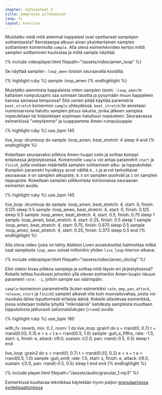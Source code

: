 ```yaml
---
chapter: Jatkoaiheet 1
title: Samplejen pilkkominen
lang: fi
layout: exercise
---
```


Muistatko vielä mitä aiemmat kappaleet ovat opettaneet samplejen soittamisesta? Kerrataanpa alkuun aivan yksinkertainen samplen soittaminen komennolla `sample`. Alla oleva esimerkkivideo kertoo miltä samplen soittaminen kuulostaa ja miltä sample näyttää:

{% include videoplayer.html filepath="/assets/video/amen_loop" %}

Se näyttää samplen `:loop_amen` toiston seuraavalla koodilla:

{% highlight ruby %}
sample :loop_amen
{% endhighlight %}


Muistatko aiemmista kappaleista miten samplen (esim. `:loop_amen`:in kaltaisen rumpuluupin) saa soimaan tauotta ja pysymään muun kappaleen kanssa samassa tempossa? Sitä varten pitää käyttää parametria `beat_stretch` komennon `sample` yhteydessä. `beat_stretch`:lle annetaan numeroarvona haluttu samplen pituus iskuina, jonka jälkeen samplea nopeutetaan tai hidastetaan sopimaan haluttuun nopeuteen. Seuraavassa esimerkissä "venytämme" ja luuppaamme Amen-rumpuluuppia: 

{% highlight ruby %}
use_bpm 145

live_loop :drumloop do
  sample :loop_amen, beat_stretch: 4
  sleep 4
end
{% endhighlight %}

Kokeillaan seuraavaksi pilkkoa Amen-luuppi osiin ja soittaa komppi erilaisessa järjestyksessä. Komennolle `sample` voi antaa parametrit `start` ja `finish`, joilla voidaan määritellä samplen soittamisen alku- ja loppukohdat. Kumpikin parametri hyväksyy arvot väliltä `0`...`1` ja arvot tarkoittavat seuraavaa: `0` on samplen alkupiste, `0.5` on samplen puoliväli ja `1` on samplen loppupiste. Kokeillaan samplen pilkkomista toiminnassa seuraavan esimerkin avulla: 

{% highlight ruby %}
use_bpm 145

live_loop :drumloop do
  sample :loop_amen, beat_stretch: 4, start: 0, finish: 0.125
  sleep 0.5
  sample :loop_amen, beat_stretch: 4, start: 0, finish: 0.125
  sleep 0.5
  sample :loop_amen, beat_stretch: 4, start: 0.5, finish: 0.75
  sleep 1
  sample :loop_amen, beat_stretch: 4, start: 0.25, finish: 0.5
  sleep 1
  sample :loop_amen, beat_stretch: 4, start: 0.75, finish: 0.875
  sleep 0.5
  sample :loop_amen, beat_stretch: 4, start: 0.25, finish: 0.375
  sleep 0.5
end
{% endhighlight %}

Alla oleva video (joka on tehty Ableton Liven avustuksella) hahmottaa mitkä osat samplesta `loop_amen` soivat milloinkin yhden `live_loop`-kierron aikana: 

{% include videoplayer.html filepath="/assets/video/amen_slicing" %}

Eikö olekin kivaa pilkkoa sampleja ja soittaa niitä täysin eri järjestyksessä? Kokeile laittaa huviksesi johonkin yllä olevan esimerkin Amen-luupin iskuun parametri `rate: -1`, jolloin sample soi väärinpäin. 

`sample`-komennon parametreilla (kuten esimerkiksi `rate`, `amp`, `pan`, `attack`, `release`, `start` ja `finish`) samplet alkavat olla kuin muovailuvahaa, joista voi muokata lähes loputtomasti erilaisia ääniä. Kokeile allaolevaa esimerkkiä, jossa soitetaan todella lyhyitä "mikroääniä" kahdesta samplesta muuttaen lopputulosta jatkuvasti satunnaislukujen (`rrand`) avulla: 

{% highlight ruby %}
use_bpm 180

with_fx :reverb, mix: 0.2, room: 1 do
  live_loop :grain1 do
    s = rrand(0, 0.7)
    t = rrand(0.03, 0.3)
    e = s + t
    a = rrand(0.5, 1.0)
    sample :guit_e_fifths, rate: -1.5, start: s, finish: e, attack: t/6.0, sustain: t/2.0, pan: rrand(-0.5, 0.5)
    sleep t
  end

  live_loop :grain2 do
    s = rrand(0, 0.7)
    t = rrand(0.03, 0.2)
    e = s + t
    a = rrand(0.5, 1.0)
    sample :guit_em9, rate: 1.5, start: s, finish: e, attack: t/6.0, sustain: t/2.0, pan: rrand(-0.5, 0.5)
    sleep t
  end
end
{% endhighlight %}

{% include player.html filepath="/assets/audio/granular_1.mp3" %}

Esimerkissä kuultavaa tekniikkaa käytetään hyvin paljon <a href="https://en.wikipedia.org/wiki/Granular_synthesis">granulaarisissa syntetisaattoreissa</a>